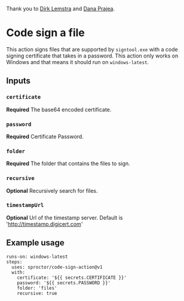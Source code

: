 Thank you to [Dirk Lemstra](https://github.com/dlemstra/code-sign-action) and [Dana Prajea](https://github.com/Dana-Prajea/code-sign-action). 

# Code sign a file

This action signs files that are supported by `signtool.exe` with a code signing certificate that takes in a password. This action only works on Windows and that means it should run on `windows-latest`.

## Inputs

### `certificate`

**Required** The base64 encoded certificate.

### `password`

**Required** Certificate Password.

### `folder`

**Required** The folder that contains the files to sign.

### `recursive`

**Optional** Recursively search for files.

### `timestampUrl`

**Optional** Url of the timestamp server.  Default is 'http://timestamp.digicert.com'

## Example usage

```
runs-on: windows-latest
steps:
  uses: sproctor/code-sign-action@v1
  with:
    certificate: '${{ secrets.CERTIFICATE }}'
    password: '${{ secrets.PASSWORD }}'
    folder: 'files'
    recursive: true
```
